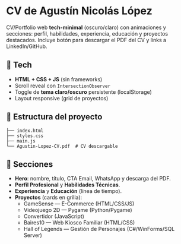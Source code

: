 # CV de Agustín Nicolás López

CV/Portfolio web **tech-minimal** (oscuro/claro) con animaciones y secciones: perfil, habilidades, experiencia, educación y proyectos destacados. Incluye botón para descargar el PDF del CV y links a LinkedIn/GitHub.

## 🚀 Tech
- **HTML + CSS + JS** (sin frameworks)
- Scroll reveal con `IntersectionObserver`
- Toggle de **tema claro/oscuro** persistente (localStorage)
- Layout responsive (grid de proyectos)

## 📂 Estructura del proyecto
```text
├── index.html
├── styles.css
├── main.js
└── Agustin-Lopez-CV.pdf  # CV descargable
```


## 🧩 Secciones
- **Hero**: nombre, título, CTA Email, WhatsApp y descarga del PDF.
- **Perfil Profesional** y **Habilidades Técnicas**.
- **Experiencia** y **Educación** (línea de tiempo).
- **Proyectos** (cards en grilla):
  - GameSense — E-Commerce (HTML/CSS/JS)
  - Videojuego 2D — Pygame (Python/Pygame)
  - Convertidor (JavaScript)
  - Baires10 — Web Kiosco Familiar (HTML/CSS)
  - Hall of Legends — Gestión de Personajes (C#/WinForms/SQL Server)

